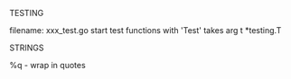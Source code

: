 TESTING

filename: xxx_test.go
start test functions with 'Test'
takes arg t *testing.T


STRINGS

%q - wrap in quotes